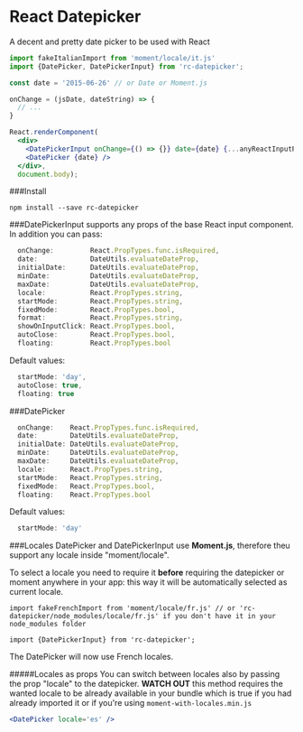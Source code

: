 # React Datepicker
A decent and pretty date picker to be used with React

```jsx
import fakeItalianImport from 'moment/locale/it.js'
import {DatePicker, DatePickerInput} from 'rc-datepicker';

const date = '2015-06-26' // or Date or Moment.js

onChange = (jsDate, dateString) => {
  // ...
}

React.renderComponent(
  <div>
    <DatePickerInput onChange={() => {}} date={date} {...anyReactInputProps}/>
    <DatePicker {date} />
  </div>,
  document.body);
```

###Install
```
npm install --save rc-datepicker
```

###DatePickerInput
supports any props of the base React input component. In addition you can pass:
```jsx
  onChange:         React.PropTypes.func.isRequired,
  date:             DateUtils.evaluateDateProp,
  initialDate:      DateUtils.evaluateDateProp,
  minDate:          DateUtils.evaluateDateProp,
  maxDate:          DateUtils.evaluateDateProp,
  locale:           React.PropTypes.string,
  startMode:        React.PropTypes.string,
  fixedMode:        React.PropTypes.bool,
  format:           React.PropTypes.string,
  showOnInputClick: React.PropTypes.bool,
  autoClose:        React.PropTypes.bool,
  floating:         React.PropTypes.bool
```
Default values:
```jsx
  startMode: 'day',
  autoClose: true,
  floating: true
```

###DatePicker
```jsx
  onChange:    React.PropTypes.func.isRequired,
  date:        DateUtils.evaluateDateProp,
  initialDate: DateUtils.evaluateDateProp,
  minDate:     DateUtils.evaluateDateProp,
  maxDate:     DateUtils.evaluateDateProp,
  locale:      React.PropTypes.string,
  startMode:   React.PropTypes.string,
  fixedMode:   React.PropTypes.bool,
  floating:    React.PropTypes.bool
```
Default values:
```jsx
  startMode: 'day'
```

###Locales
DatePicker and DatePickerInput use **Moment.js**, therefore theu support any locale inside "moment/locale".

To select a locale you need to require it **before** requiring the datepicker or moment anywhere in your app: this way it will be automatically selected as current locale.
```
import fakeFrenchImport from 'moment/locale/fr.js' // or 'rc-datepicker/node_modules/locale/fr.js' if you don't have it in your node_modules folder

import {DatePickerInput} from 'rc-datepicker';
```
The DatePicker will now use French locales.

#####Locales as props
You can switch between locales also by passing the prop "locale" to the datepicker. **WATCH OUT** this method requires the wanted locale to be already available in your bundle which is true if you had already imported it or if you're using ```moment-with-locales.min.js```

```jsx
<DatePicker locale='es' />
```




